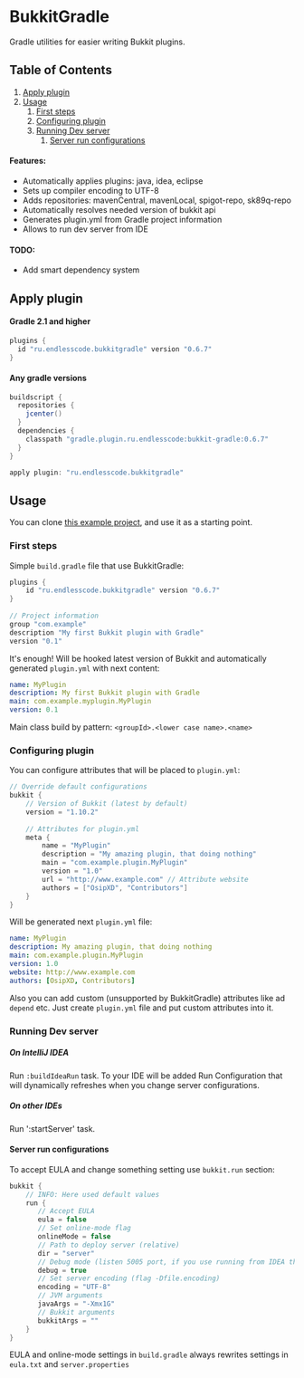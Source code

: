 BukkitGradle
============
Gradle utilities for easier writing Bukkit plugins.

## Table of Contents
1. [Apply plugin](#apply-plugin)
2. [Usage](#usage)
    1. [First steps](#first-steps)
    2. [Configuring plugin](#configuring-plugin)
    3. [Running Dev server](#running-dev-server)
        1. [Server run configurations](#server-run-configurations)

#### Features:
- Automatically applies plugins: java, idea, eclipse
- Sets up compiler encoding to UTF-8
- Adds repositories: mavenCentral, mavenLocal, spigot-repo, sk89q-repo
- Automatically resolves needed version of bukkit api
- Generates plugin.yml from Gradle project information
- Allows to run dev server from IDE

#### TODO:
- Add smart dependency system

## Apply plugin

#### Gradle 2.1 and higher
```groovy
plugins {
  id "ru.endlesscode.bukkitgradle" version "0.6.7"
}
```

#### Any gradle versions
```groovy
buildscript {
  repositories {
    jcenter()
  }
  dependencies {
    classpath "gradle.plugin.ru.endlesscode:bukkit-gradle:0.6.7"
  }
}

apply plugin: "ru.endlesscode.bukkitgradle"
```

## Usage
You can clone [this example project](https://github.com/EndlessCodeGroup/BukkitGradle-Example), and use it as a starting point.

### First steps
Simple `build.gradle` file that use BukkitGradle:
```groovy
plugins {
    id "ru.endlesscode.bukkitgradle" version "0.6.7"
}
 
// Project information
group "com.example"
description "My first Bukkit plugin with Gradle"
version "0.1"
```
It's enough! Will be hooked latest version of Bukkit and automatically generated `plugin.yml` with next content:
```yaml
name: MyPlugin
description: My first Bukkit plugin with Gradle
main: com.example.myplugin.MyPlugin
version: 0.1
```
Main class build by pattern: `<groupId>.<lower case name>.<name>`

### Configuring plugin
You can configure attributes that will be placed to `plugin.yml`:
```groovy
// Override default configurations
bukkit {
    // Version of Bukkit (latest by default)
    version = "1.10.2"
 
    // Attributes for plugin.yml
    meta {
        name = "MyPlugin"
        description = "My amazing plugin, that doing nothing"
        main = "com.example.plugin.MyPlugin"
        version = "1.0"
        url = "http://www.example.com" // Attribute website
        authors = ["OsipXD", "Contributors"]
    }
}
```

Will be generated next `plugin.yml` file:
```yaml
name: MyPlugin
description: My amazing plugin, that doing nothing
main: com.example.plugin.MyPlugin
version: 1.0
website: http://www.example.com
authors: [OsipXD, Contributors]
```

Also you can add custom (unsupported by BukkitGradle) attributes like ad `depend` etc.
Just create `plugin.yml` file and put custom attributes into it.

### Running Dev server

##### On IntelliJ IDEA
Run `:buildIdeaRun` task. To your IDE will be added Run Configuration that will dynamically refreshes when you change server configurations.

##### On other IDEs
Run ':startServer' task.

#### Server run configurations
To accept EULA and change something setting use `bukkit.run` section:
```groovy
bukkit {
    // INFO: Here used default values
    run {
       // Accept EULA
       eula = false
       // Set online-mode flag
       onlineMode = false
       // Path to deploy server (relative)
       dir = "server"
       // Debug mode (listen 5005 port, if you use running from IDEA this option be ignored)
       debug = true
       // Set server encoding (flag -Dfile.encoding)
       encoding = "UTF-8"
       // JVM arguments
       javaArgs = "-Xmx1G"
       // Bukkit arguments
       bukkitArgs = ""
    }
}
```
EULA and online-mode settings in `build.gradle` always rewrites settings in `eula.txt` and `server.properties`